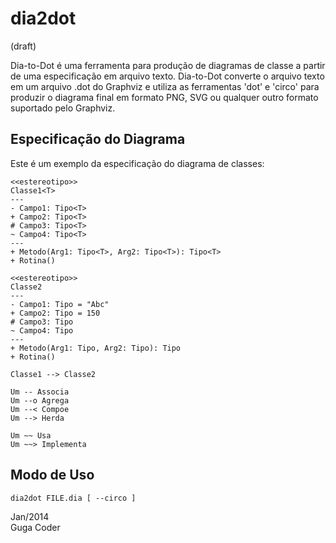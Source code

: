 dia2dot
=======

(draft)

Dia-to-Dot é uma ferramenta para produção de diagramas de classe a partir de uma especificação em arquivo texto.
Dia-to-Dot converte o arquivo texto em um arquivo .dot do Graphviz e utiliza as ferramentas 'dot' e 'circo' para produzir o diagrama final em formato PNG, SVG ou qualquer outro formato suportado pelo Graphviz.

Especificação do Diagrama
-------------------------

Este é um exemplo da especificação do diagrama de classes:

    <<estereotipo>>
    Classe1<T>
    ---
    - Campo1: Tipo<T>
    + Campo2: Tipo<T>
    # Campo3: Tipo<T>
    ~ Campo4: Tipo<T>
    ---
    + Metodo(Arg1: Tipo<T>, Arg2: Tipo<T>): Tipo<T>
    + Rotina()
    
    <<estereotipo>>
    Classe2
    ---
    - Campo1: Tipo = "Abc"
    + Campo2: Tipo = 150
    # Campo3: Tipo
    ~ Campo4: Tipo
    ---
    + Metodo(Arg1: Tipo, Arg2: Tipo): Tipo
    + Rotina()
    
    Classe1 --> Classe2
    
    Um -- Associa
    Um --o Agrega
    Um --< Compoe
    Um --> Herda
    
    Um ~~ Usa
    Um ~~> Implementa 

Modo de Uso
-----------

    dia2dot FILE.dia [ --circo ]

Jan/2014  
Guga Coder

